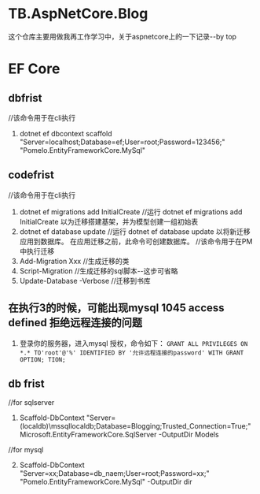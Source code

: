 # TB.AspNetCore.Blog
这个仓库主要用做我再工作学习中，关于aspnetcore上的一下记录--by top

# EF Core

## dbfrist
//该命令用于在cli执行
1. dotnet ef dbcontext scaffold "Server=localhost;Database=ef;User=root;Password=123456;" "Pomelo.EntityFrameworkCore.MySql"

## codefrist
//该命令用于在cli执行
1. dotnet ef migrations add InitialCreate //运行 dotnet ef migrations add InitialCreate 以为迁移搭建基架，并为模型创建一组初始表
2. dotnet ef database update //运行 dotnet ef database update 以将新迁移应用到数据库。 在应用迁移之前，此命令可创建数据库。
//该命令用于在PM中执行迁移
1. Add-Migration Xxx //生成迁移的类
2. Script-Migration //生成迁移的sql脚本--这步可省略
3. Update-Database -Verbose //迁移到书库
## 在执行3的时候，可能出现mysql 1045 access defined 拒绝远程连接的问题
1. 登录你的服务器，进入mysql 授权，命令如下：
``` GRANT ALL PRIVILEGES ON *.* TO'root'@'%' IDENTIFIED BY '允许远程连接的password' WITH GRANT OPTION; TION; ```

## db frist

//for sqlserver

1. Scaffold-DbContext "Server=(localdb)\mssqllocaldb;Database=Blogging;Trusted_Connection=True;" Microsoft.EntityFrameworkCore.SqlServer -OutputDir Models

//for mysql

2. Scaffold-DbContext "Server=xx;Database=db_naem;User=root;Password=xx;" "Pomelo.EntityFrameworkCore.MySql" -OutputDir dir

